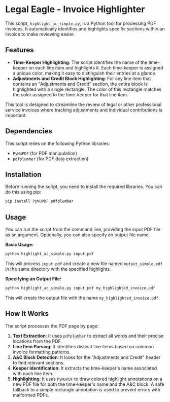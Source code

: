 # Legal Eagle - Invoice Highlighter

This script, `highlight_ac_simple.py`, is a Python tool for processing PDF invoices. It automatically identifies and highlights specific sections within an invoice to make reviewing easier.

## Features

- **Time-Keeper Highlighting**: The script identifies the name of the time-keeper on each line item and highlights it. Each time-keeper is assigned a unique color, making it easy to distinguish their entries at a glance.
- **Adjustments and Credit Block Highlighting**: For any line item that contains an "Adjustments and Credit" section, the entire block is highlighted with a single rectangle. The color of this rectangle matches the color assigned to the time-keeper for that line item.

This tool is designed to streamline the review of legal or other professional service invoices where tracking adjustments and individual contributions is important.

## Dependencies

This script relies on the following Python libraries:

- `PyMuPDF` (for PDF manipulation)
- `pdfplumber` (for PDF data extraction)

## Installation

Before running the script, you need to install the required libraries. You can do this using pip:

```bash
pip install PyMuPDF pdfplumber
```

## Usage

You can run the script from the command line, providing the input PDF file as an argument. Optionally, you can also specify an output file name.

**Basic Usage:**

```bash
python highlight_ac_simple.py input.pdf
```

This will process `input.pdf` and create a new file named `output_simple.pdf` in the same directory with the specified highlights.

**Specifying an Output File:**

```bash
python highlight_ac_simple.py input.pdf my_highlighted_invoice.pdf
```

This will create the output file with the name `my_highlighted_invoice.pdf`.

## How It Works

The script processes the PDF page by page:

1.  **Text Extraction**: It uses `pdfplumber` to extract all words and their precise locations from the PDF.
2.  **Line Item Parsing**: It identifies distinct line items based on common invoice formatting patterns.
3.  **A&C Block Detection**: It looks for the "Adjustments and Credit" header to find relevant sections.
4.  **Keeper Identification**: It extracts the time-keeper's name associated with each line item.
5.  **Highlighting**: It uses `PyMuPDF` to draw colored highlight annotations on a new PDF file for both the time-keeper's name and the A&C block. A safe fallback to a simple rectangle annotation is used to prevent errors with malformed PDFs.
